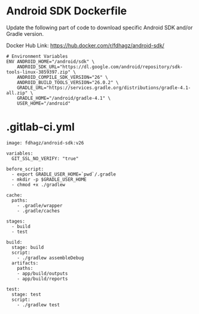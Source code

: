 # Android SDK Dockerfile

Update the following part of code to download specific Android SDK and/or Gradle version.

Docker Hub Link: https://hub.docker.com/r/fdhagz/android-sdk/

```
# Environment Variables
ENV ANDROID_HOME="/android/sdk" \
    ANDROID_SDK_URL="https://dl.google.com/android/repository/sdk-tools-linux-3859397.zip" \
	ANDROID_COMPILE_SDK_VERSION="26" \
	ANDROID_BUILD_TOOLS_VERSION="26.0.2" \
	GRADLE_URL="https://services.gradle.org/distributions/gradle-4.1-all.zip" \
	GRADLE_HOME="/android/gradle-4.1" \
	USER_HOME="/android"
```

# .gitlab-ci.yml

```
image: fdhagz/android-sdk:v26

variables:
  GIT_SSL_NO_VERIFY: "true"

before_script:
  - export GRADLE_USER_HOME=`pwd`/.gradle
  - mkdir -p $GRADLE_USER_HOME
  - chmod +x ./gradlew

cache:
  paths:
    - .gradle/wrapper
    - .gradle/caches

stages:
  - build
  - test

build:
  stage: build
  script:
    - ./gradlew assembleDebug
  artifacts:
    paths:
    - app/build/outputs
    - app/build/reports

test:
  stage: test
  script:
    - ./gradlew test
```
